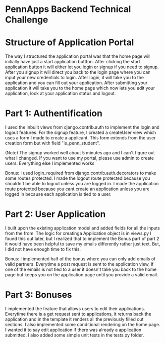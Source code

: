 # PennApps Backend Technical Challenge

# Structure of Application Portal
The way I structured the application portal was that the home page will initially have just a start application buttton. 
After clicking the start application button it will either let you login or signup if you need to signup.
After you signup it will direct you back to the login page where you can input your new credentials to login. 
After login, it will take you to the application and you can fill out your application.
After submitting your application it will take you to the home page which now lets you edit your application, look at your application status and logout.

# Part 1: Authentification
I used the inbuilt views from django.contrib.auth to implement the login and logout features.
For the signup feature, I created a createUser view which uses a form I made to create a applicant.
This form extends from the user creation form but with field "is_penn_student".

(Note) The signup worked well about 5 minutes ago and I can't figure out what I changed. If you want to use my portal, please use admin to create users. Everything else I implemented works

Bonus: I used login_required from django.contrib.auth.decorators to make some routes protected.
I made the logout route protected because you shouldn't be able to logout unless you are logged in.
I made the application route protected because you cant create an application unless you are logged in because each application is tied to a user.

# Part 2: User Application
I built upon the existing application model and added fields for all the inputs from the from.
The logic for creatinga Application object is in views.py
I found this out later, but I realized that to implement the Bonus part of part 2 it would have been helpful to save my emails differently rather just text. 
But, I did not have enough time to fix this.

Bonus: I implemented half of the bonus where you can only add emails of valid partners. 
Everytime a post request is sent to the application view, if one of the emails is not tied to a user it doesn't take you back to the home page but keeps you on the application page until you provide a valid email.

# Part 3: Bonuses
I implemented the feature that allows users to edit their applications. 
Everytime there is a get request sent to applications, it returns back the application and in the template it renders all the previously filled out sections.
I also implemented some conditional rendering on the home page. I wanted it to say edit application if there was already a application submitted. 
I also added some simple unit tests in the tests.py folder.


